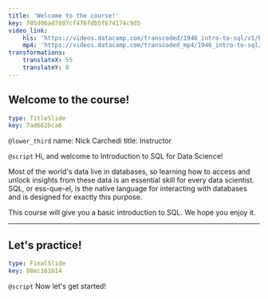 ```yaml
---
title: 'Welcome to the course!'
key: f05d06ad7807cf476fdb5f674174c9d5
video_link:
    hls: 'https://videos.datacamp.com/transcoded/1946_intro-to-sql/v1/hls-ch1_1.master.m3u8'
    mp4: 'https://videos.datacamp.com/transcoded_mp4/1946_intro-to-sql/v1/ch1_1.mp4'
transformations:
    translateX: 55
    translateY: 0
---
```


## Welcome to the course!

```yaml
type: TitleSlide
key: 7ad662bca6
```

`@lower_third`
name: Nick Carchedi
title: Instructor

`@script`
Hi, and welcome to Introduction to SQL for Data Science!

Most of the world's data live in databases, so learning how to access and unlock insights from these data is an essential skill for every data scientist. SQL, or ess-que-el, is the native language for interacting with databases and is designed for exactly this purpose.

This course will give you a basic introduction to SQL. We hope you enjoy it.

---

## Let's practice!

```yaml
type: FinalSlide
key: 88ec161b14
```

`@script`
Now let's get started!
